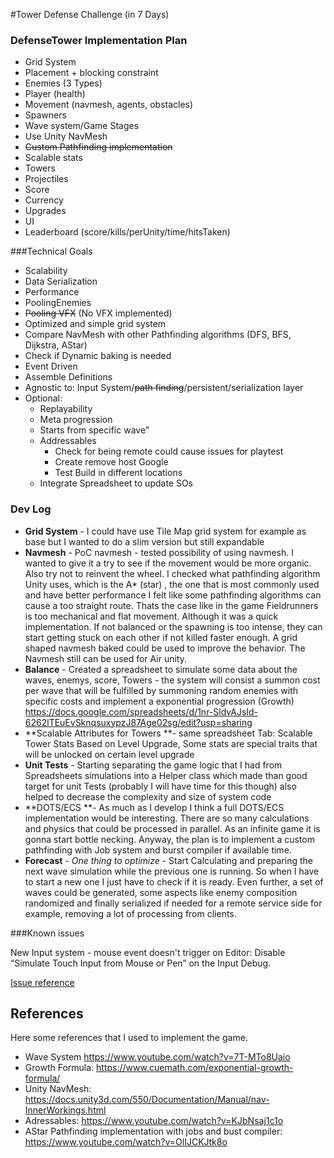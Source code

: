 #Tower Defense Challenge (in 7 Days)

### DefenseTower Implementation Plan

- Grid System
- Placement + blocking constraint
- Enemies (3 Types)
- Player (health)
- Movement (navmesh, agents, obstacles)
- Spawners
- Wave system/Game Stages
- Use Unity NavMesh
- ~~Custom Pathfinding implementation~~
- Scalable stats
- Towers
- Projectiles
- Score
- Currency
- Upgrades
- UI
- Leaderboard (score/kills/perUnity/time/hitsTaken)

###Technical Goals
- Scalability
- Data Serialization
- Performance
- PoolingEnemies
- ~~Pooling VFX~~ (No VFX implemented)
- Optimized and simple grid system
- Compare NavMesh with other Pathfinding algorithms (DFS, BFS, Dijkstra, AStar)
- Check if Dynamic baking is needed
- Event Driven
- Assemble Definitions
- Agnostic to: Input System/~~path finding~~/persistent/serialization layer
- Optional:
	- Replayability
	- Meta progression
	- Starts from specific wave”
	- Addressables
		- Check for being remote could cause issues for playtest
		- Create remove host Google
		- Test Build in different locations 
	- Integrate Spreadsheet to update SOs

### Dev Log

- **Grid System** - I could have use Tile Map grid system for example as base but I wanted to do a slim version but still expandable 
- **Navmesh** - PoC navmesh - tested possibility of using navmesh. I wanted to give it a try to see if the movement would be more organic. Also try not to reinvent the wheel. 
I checked what pathfinding algorithm Unity uses, which is the A* (star) , the one that is most commonly used and have better performance I felt like some pathfinding algorithms can cause a too straight route. Thats the case like in the game Fieldrunners is too mechanical and flat movement.
 Although it was a quick implementation. If not balanced or the spawning is too intense, they can start getting stuck on each other if not killed faster enough. A grid shaped navmesh  baked could be used to improve the behavior. 
The Navmesh still can be used for Air unity.
- **Balance** - Created a spreadsheet to simulate some data about the waves, enemys, score, Towers - the system will consist a summon cost per wave that will be fulfilled by summoning random enemies with specific costs and implement a exponential progression (Growth) https://docs.google.com/spreadsheets/d/1nr-SldvAJsId-6262lTEuEvSknqsuxypzJ87Age02sg/edit?usp=sharing
- **Scalable Attributes for Towers **- same spreadsheet Tab: Scalable Tower Stats
Based on Level Upgrade, Some stats are special traits that will be unlocked on certain level upgrade
- **Unit Tests** - Starting separating the game logic that I had from Spreadsheets simulations into a Helper class which made than good target for unit Tests (probably I will have time for this though) also helped to decrease the complexity and size of system code
- **DOTS/ECS **- As much as I develop I think a full DOTS/ECS implementation would be interesting. There are so many calculations and physics that could be processed in parallel. As an infinite game it is gonna start bottle necking. Anyway, the plan is to implement a custom pathfinding with Job system and burst compiler if available time.
- **Forecast** - *One thing to optimize* - Start Calculating and preparing the next wave simulation while the previous one is running. So when I have to start a new one I just have to check if it is ready. Even further, a set of waves could be generated, some aspects like enemy composition randomized and finally serialized if needed for a remote service side for example, removing a lot of processing from clients.


###Known issues

New Input system - mouse event doesn't trigger on Editor:  Disable “Simulate Touch Input from  Mouse or Pen” on the Input Debug.


[Issue reference](https://forum.unity.com/threads/need-help-unity-input-system-mouse-totally-not-detected-clicks-not-happening.1369047/ "Issue reference")


## References

Here some references that I used to implement the game. 

- Wave System https://www.youtube.com/watch?v=7T-MTo8Uaio
- Growth Formula: https://www.cuemath.com/exponential-growth-formula/
- Unity NavMesh: https://docs.unity3d.com/550/Documentation/Manual/nav-InnerWorkings.html
- Adressables: https://www.youtube.com/watch?v=KJbNsaj1c1o
- AStar Pathfinding implementation with jobs and bust compiler: https://www.youtube.com/watch?v=OlIJCKJtk8o

